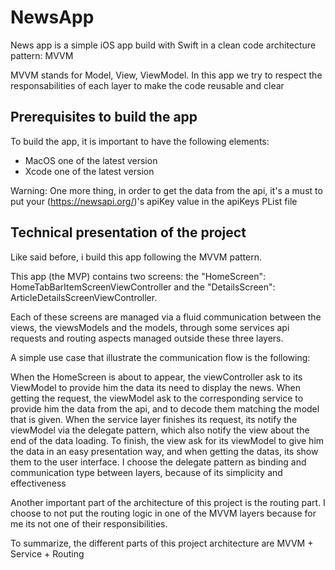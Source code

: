 # NewsApp

News app is a simple iOS app build with Swift in a clean code architecture pattern: MVVM

MVVM stands for Model, View, ViewModel. In this app we try to respect the responsabilities of each layer to make the code reusable and clear

## Prerequisites to build the app

To build the app, it is important to have the following elements:

- MacOS one of the latest version
- Xcode one of the latest version

Warning: One more thing, in order to get the data from the api, it's a must to put your (https://newsapi.org/)'s apiKey value in the apiKeys PList file


## Technical presentation of the project

Like said before, i build this app following the MVVM pattern.

This app (the MVP) contains two screens: the "HomeScreen": HomeTabBarItemScreenViewController and the "DetailsScreen": ArticleDetailsScreenViewController.

Each of these screens are managed via a fluid communication between the views, the viewsModels and the models, through some services api requests and routing aspects managed outside these three layers.

A simple use case that illustrate the communication flow is the following:

When the HomeScreen is about to appear, the viewController ask to its ViewModel to provide him the data its need to display the news. When getting the request, the viewModel ask to the corresponding service to provide him the data from the api, and to decode them matching the model that is given. When the service layer finishes its request, its notify the viewModel via the delegate pattern, which also notify the view about the end of the data loading. To finish, the view ask for its viewModel to give him the data in an easy presentation way, and when getting the datas, its show them to the user interface.
I choose the delegate pattern as binding and communication type between layers, because of its simplicity and effectiveness

Another important part of the architecture of this project is the routing part. I choose to not put the routing logic in one of the MVVM layers because for me its not one of their responsibilities.

To summarize, the different parts of this project architecture are MVVM + Service + Routing
